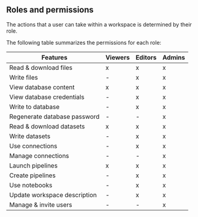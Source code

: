 ## Roles and permissions

The actions that a user can take within a workspace is determined by their role. 

The following table summarizes the permissions for each role:

| Features                     | Viewers | Editors | Admins |
|------------------------------|---------|---------|--------|
| Read & download files        | x       | x       | x      |
| Write files                  | -       | x       | x      |
| View database content        | x       | x       | x      |
| View database credentials    | -       | x       | x      |
| Write to database            | -       | x       | x      |
| Regenerate database password | -       | -       | x      |
| Read & download datasets     | x       | x       | x      |
| Write datasets               | -       | x       | x      |
| Use connections              | -       | x       | x      |
| Manage connections           | -       | -       | x      |
| Launch pipelines             | x       | x       | x      |
| Create pipelines             | -       | x       | x      |
| Use notebooks                | -       | x       | x      |
| Update workspace description | -       | x       | x      |
| Manage & invite users        | -       | -       | x      |
